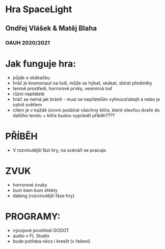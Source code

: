 # Hra SpaceLight
## Ondřej Vlášek & Matěj Blaha
### OAUH 2020/2021

Jak funguje hra:
===============

* půjde o skákačku
* hráč je kosmonaut na lodi, může se hýbat, skákat, sbírat předměty
* temné prostředí, horrorové prvky, vesmírná loď
* různí nepřátelé
* hráč se nemá jak bránit - musí se nepřátelům vyhnout/obejít a nebo je oslnit světlem
* cílem je v každé úrovni posbírat všechny klíče, které otevřou dveře do dalšího levelu + klíče budou vyprávět příběh????

PŘÍBĚH 
===============
- V rozvinutější fázi hry, na scénáři se pracuje.

ZVUK
===============
- horrorové zvuky
- bum bam bum efekty
- dabing (rozvinutější fáze hry)

PROGRAMY: 
===============
- vývojové prostředí GODOT 
- audio v FL Studio
- bude potřeba něco i kreslit (v řešení)

